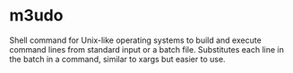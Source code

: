 # m3udo
Shell command for Unix-like operating systems to build and execute command lines from standard input or a batch file. Substitutes each line in the batch in a command, similar to xargs but easier to use.


